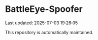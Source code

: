 # BattleEye-Spoofer

Last updated: 2025-07-03 19:26:05

This repository is automatically maintained.
